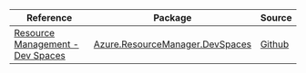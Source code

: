 | Reference | Package | Source |
|---|---|---|
|[Resource Management - Dev Spaces](resourcemanager.devspaces-readme.md)|[Azure.ResourceManager.DevSpaces](https://www.nuget.org/packages/Azure.ResourceManager.DevSpaces)|[Github](https://github.com/Azure/azure-sdk-for-net/blob/main/sdk/devspaces/Azure.ResourceManager.DevSpaces)|
